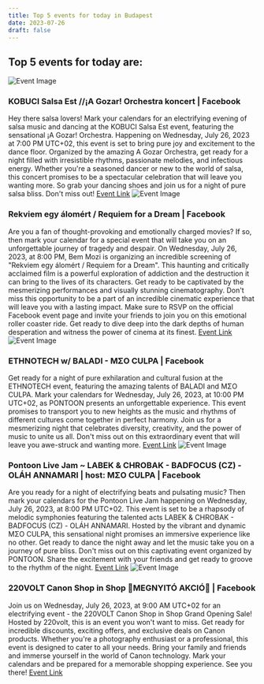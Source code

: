 ```yaml
---
title: Top 5 events for today in Budapest
date: 2023-07-26
draft: false
---
```


## Top 5 events for today are:
![Event Image](https://scontent-vie1-1.xx.fbcdn.net/v/t39.30808-6/354219895_925250358644433_9088790434851319115_n.jpg?stp=dst-jpg_s960x960&_nc_cat=102&ccb=1-7&_nc_sid=340051&_nc_ohc=AFnyCuN58tcAX9AjwEt&_nc_ht=scontent-vie1-1.xx&oh=00_AfDF4XnxuLRbKYc47o2Xwx6hUgOSzjluVKpVIiTA2oF95A&oe=64C612C2)

 ### KOBUCI Salsa Est //¡A Gozar! Orchestra koncert | Facebook

Hey there salsa lovers! Mark your calendars for an electrifying evening of salsa music and dancing at the KOBUCI Salsa Est event, featuring the sensational ¡A Gozar! Orchestra. Happening on Wednesday, July 26, 2023 at 7:00 PM UTC+02, this event is set to bring pure joy and excitement to the dance floor. Organized by the amazing A Gozar Orchestra, get ready for a night filled with irresistible rhythms, passionate melodies, and infectious energy. Whether you're a seasoned dancer or new to the world of salsa, this concert promises to be a spectacular celebration that will leave you wanting more. So grab your dancing shoes and join us for a night of pure salsa bliss. Don't miss out!
[Event Link](https://facebook.com/events/1258504968121200)
![Event Image](https://scontent.fbud3-1.fna.fbcdn.net/v/t39.30808-6/347559951_574867188181657_1044176980726791255_n.jpg?stp=dst-jpg_p180x540&_nc_cat=102&ccb=1-7&_nc_sid=340051&_nc_ohc=k2huRJIk5a8AX-1GdXv&_nc_ht=scontent.fbud3-1.fna&oh=00_AfC3xRgQe_WcgCyTb6brVM7SeEPaOYO7gdh2Vg7-3yNLxg&oe=64C69B53)

 ### Rekviem egy álomért / Requiem for a Dream | Facebook

Are you a fan of thought-provoking and emotionally charged movies? If so, then mark your calendar for a special event that will take you on an unforgettable journey of tragedy and despair. On Wednesday, July 26, 2023, at 8:00 PM, Bem Mozi is organizing an incredible screening of "Rekviem egy álomért / Requiem for a Dream". This haunting and critically acclaimed film is a powerful exploration of addiction and the destruction it can bring to the lives of its characters. Get ready to be captivated by the mesmerizing performances and visually stunning cinematography. Don't miss this opportunity to be a part of an incredible cinematic experience that will leave you with a lasting impact. Make sure to RSVP on the official Facebook event page and invite your friends to join you on this emotional roller coaster ride. Get ready to dive deep into the dark depths of human desperation and witness the power of cinema at its finest.
[Event Link](https://facebook.com/events/765159148643438)
![Event Image](https://scontent.fbud3-1.fna.fbcdn.net/v/t39.30808-6/361652794_602184642057812_4413193674869249118_n.jpg?stp=dst-jpg_s960x960&_nc_cat=109&ccb=1-7&_nc_sid=340051&_nc_ohc=S9jpNMJalZQAX-NWDZy&_nc_ht=scontent.fbud3-1.fna&oh=00_AfAOIm7RkOQBMxAGTosXpWV4hoeIo7rLRnT0Cf_nLeOqBQ&oe=64C677E3)

 ### ETHNOTECH w/ BALADI - MΣO CULPA | Facebook

Get ready for a night of pure exhilaration and cultural fusion at the ETHNOTECH event, featuring the amazing talents of BALADI and MΣO CULPA. Mark your calendars for Wednesday, July 26, 2023, at 10:00 PM UTC+02, as PONTOON presents an unforgettable experience. This event promises to transport you to new heights as the music and rhythms of different cultures come together in perfect harmony. Join us for a mesmerizing night that celebrates diversity, creativity, and the power of music to unite us all. Don't miss out on this extraordinary event that will leave you awe-struck and wanting more.
[Event Link](https://facebook.com/events/243962971736762)
![Event Image](https://scontent-vie1-1.xx.fbcdn.net/v/t39.30808-6/361617404_602183348724608_2546423214692171806_n.jpg?stp=dst-jpg_s960x960&_nc_cat=101&ccb=1-7&_nc_sid=340051&_nc_ohc=fLMJE-QjvuIAX8iwfz7&_nc_ht=scontent-vie1-1.xx&oh=00_AfDJLftHx7MY4TGmZvjjm5kiPQfeYYZMep5xaZXfs-_lng&oe=64C66710)

 ### Pontoon Live Jam ~ LABEK & CHROBAK - BADFOCUS (CZ) - OLÁH ANNAMARI | host: MΣO CULPA | Facebook

Are you ready for a night of electrifying beats and pulsating music? Then mark your calendars for the Pontoon Live Jam happening on Wednesday, July 26, 2023, at 8:00 PM UTC+02. This event is set to be a rhapsody of melodic symphonies featuring the talented acts LABEK & CHROBAK - BADFOCUS (CZ) - OLÁH ANNAMARI. Hosted by the vibrant and dynamic MΣO CULPA, this sensational night promises an immersive experience like no other. Get ready to dance the night away and let the music take you on a journey of pure bliss. Don't miss out on this captivating event organized by PONTOON. Share the excitement with your friends and get ready to groove to the rhythm of the night.
[Event Link](https://facebook.com/events/1030842634903279)
![Event Image](https://scontent.fbud3-1.fna.fbcdn.net/v/t39.30808-6/360092723_648853967278915_7450734164302197750_n.jpg?stp=dst-jpg_s960x960&_nc_cat=105&ccb=1-7&_nc_sid=340051&_nc_ohc=cjKkpevdA_4AX902Pxx&_nc_ht=scontent.fbud3-1.fna&oh=00_AfDLEaRWdk2_iuRYHqvJeit3BnLSUbVEp5ZxlkEu9s3xQw&oe=64C5C1FA)

 ### 220VOLT Canon Shop in Shop 📢MEGNYITÓ AKCIÓ📢 | Facebook

Join us on Wednesday, July 26, 2023, at 9:00 AM UTC+02 for an electrifying event - the 220VOLT Canon Shop in Shop Grand Opening Sale! Hosted by 220volt, this is an event you won't want to miss. Get ready for incredible discounts, exciting offers, and exclusive deals on Canon products. Whether you're a photography enthusiast or a professional, this event is designed to cater to all your needs. Bring your family and friends and immerse yourself in the world of Canon technology. Mark your calendars and be prepared for a memorable shopping experience. See you there!
[Event Link](https://facebook.com/events/967790807820188)
